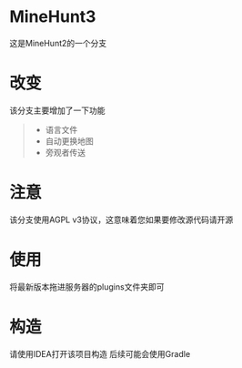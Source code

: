 # MineHunt3

这是MineHunt2的一个分支

# 改变

该分支主要增加了一下功能
> * 语言文件
> * 自动更换地图
> * 旁观者传送

# 注意

该分支使用AGPL v3协议，这意味着您如果要修改源代码请开源

# 使用

将最新版本拖进服务器的plugins文件夹即可

# 构造

请使用IDEA打开该项目构造
后续可能会使用Gradle

